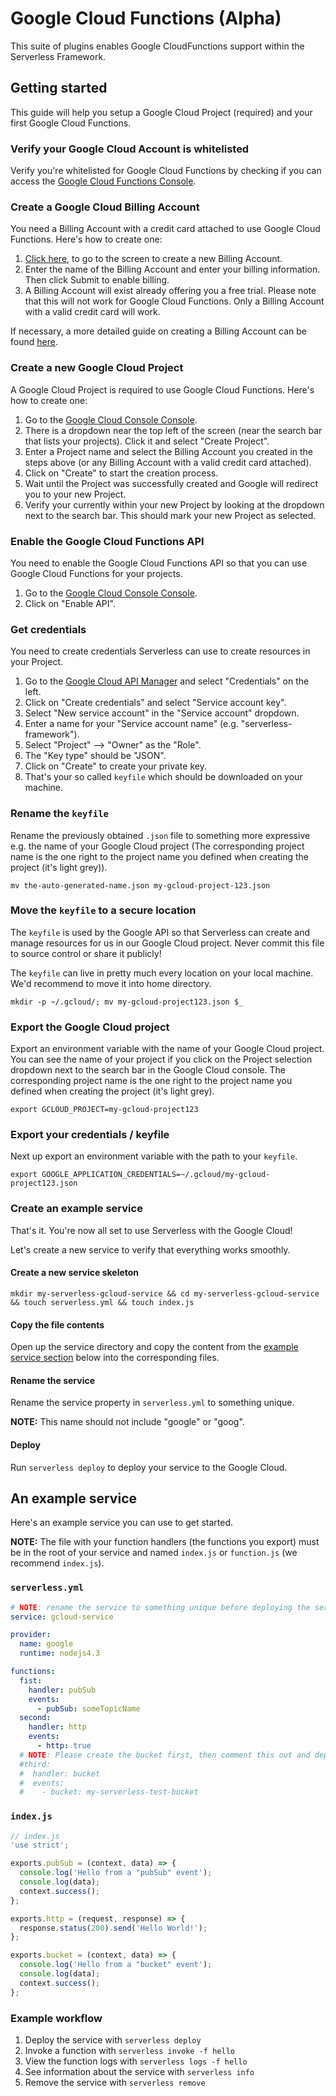 # Google Cloud Functions (Alpha)

This suite of plugins enables Google CloudFunctions support within the Serverless Framework.

## Getting started

This guide will help you setup a Google Cloud Project (required) and your first Google Cloud Functions.

### Verify your Google Cloud Account is whitelisted

Verify you're whitelisted for Google Cloud Functions by checking if you can access the <a href="https://console.cloud.google.com/functions" target="_blank">Google Cloud Functions Console</a>.

### Create a Google Cloud Billing Account

You need a Billing Account with a credit card attached to use Google Cloud Functions.  Here's how to create one:

1. <a href="https://console.cloud.google.com/billing/create" target="_blank">Click here</a>, to go to the screen to create a new Billing Account.
2. Enter the name of the Billing Account and enter your billing information.  Then click Submit to enable billing.
3. A Billing Account will exist already offering you a free trial.  Please note that this will not work for Google Cloud Functions.  Only a Billing Account with a valid credit card will work.

If necessary, a more detailed guide on creating a Billing Account can be found <a href="https://support.google.com/cloud/answer/6288653?hl=en" target="_blank">here</a>.

### Create a new Google Cloud Project

A Google Cloud Project is required to use Google Cloud Functions.  Here's how to create one:

1. Go to the <a href="https://console.cloud.google.com" target="_blank">Google Cloud Console Console</a>.
2. There is a dropdown near the top left of the screen (near the search bar that lists your projects).  Click it and select "Create Project".
3. Enter a Project name and select the Billing Account you created in the steps above (or any Billing Account with a valid credit card attached).
3. Click on "Create" to start the creation process.
4. Wait until the Project was successfully created and Google will redirect you to your new Project.
5. Verify your currently within your new Project by looking at the dropdown next to the search bar.  This should mark your new Project as selected.

### Enable the Google Cloud Functions API

You need to enable the Google Cloud Functions API so that you can use Google Cloud Functions
for your projects.

1. Go to the <a href="https://console.cloud.google.com" target="_blank">Google Cloud Console Console</a>.
2. Click on "Enable API".

### Get credentials

You need to create credentials Serverless can use to create resources in your Project.

1. Go to the <a href="https://console.cloud.google.com/apis" target="_blank">Google Cloud API Manager</a> and select "Credentials" on the left.
2. Click on "Create credentials" and select "Service account key".
3. Select "New service account" in the "Service account" dropdown.
4. Enter a name for your "Service account name" (e.g. "serverless-framework").
5. Select "Project" --> "Owner" as the "Role".
6. The "Key type" should be "JSON".
7. Click on "Create" to create your private key.
8. That's your so called `keyfile` which should be downloaded on your machine.

### Rename the `keyfile`

Rename the previously obtained `.json` file to something more expressive
e.g. the name of your Google Cloud project (The corresponding project name
is the one right to the project name you defined when creating the project
(it's light grey)).

`mv the-auto-generated-name.json my-gcloud-project-123.json`

### Move the `keyfile` to a secure location

The `keyfile` is used by the Google API so that Serverless can create and manage
resources for us in our Google Cloud project. Never commit this file to source control
or share it publicly!

The `keyfile` can live in pretty much every location on your local machine.
We'd recommend to move it into home directory.

`mkdir -p ~/.gcloud/; mv my-gcloud-project123.json $_`

### Export the Google Cloud project

Export an environment variable with the name of your Google Cloud project.
You can see the name of your project if you click on the Project selection dropdown
next to the search bar in the Google Cloud console. The corresponding project name
is the one right to the project name you defined when creating the project
(it's light grey).

`export GCLOUD_PROJECT=my-gcloud-project123`

### Export your credentials / keyfile

Next up export an environment variable with the path to your `keyfile`.

`export GOOGLE_APPLICATION_CREDENTIALS=~/.gcloud/my-gcloud-project123.json`

### Create an example service

That's it. You're now all set to use Serverless with the Google Cloud!

Let's create a new service to verify that everything works smoothly.

#### Create a new service skeleton

`mkdir my-serverless-gcloud-service && cd my-serverless-gcloud-service && touch serverless.yml && touch index.js`

#### Copy the file contents

Open up the service directory and copy the content from the
[example service section](#an-example-service) below into the corresponding files.

#### Rename the service

Rename the service property in `serverless.yml` to something unique.

**NOTE:** This name should not include "google" or "goog".

#### Deploy

Run `serverless deploy` to deploy your service to the Google Cloud.

## An example service

Here's an example service you can use to get started.

**NOTE:** The file with your function handlers (the functions you export) must be
in the root of your service and named `index.js` or `function.js` (we recommend `index.js`).

### `serverless.yml`

```yml
# NOTE: rename the service to something unique before deploying the service
service: gcloud-service

provider:
  name: google
  runtime: nodejs4.3

functions:
  fist:
    handler: pubSub
    events:
      - pubSub: someTopicName
  second:
    handler: http
    events:
      - http: true
  # NOTE: Please create the bucket first, then comment this out and deploy again
  #third:
  #  handler: bucket
  #  events:
  #    - bucket: my-serverless-test-bucket
```

### `index.js`

```javascript
// index.js
'use strict';

exports.pubSub = (context, data) => {
  console.log('Hello from a "pubSub" event');
  console.log(data);
  context.success();
};

exports.http = (request, response) => {
  response.status(200).send('Hello World!');
};

exports.bucket = (context, data) => {
  console.log('Hello from a "bucket" event');
  console.log(data);
  context.success();
};
```

### Example workflow

1. Deploy the service with `serverless deploy`
2. Invoke a function with `serverless invoke -f hello`
3. View the function logs with `serverless logs -f hello`
4. See information about the service with `serverless info`
5. Remove the service with `serverless remove`

